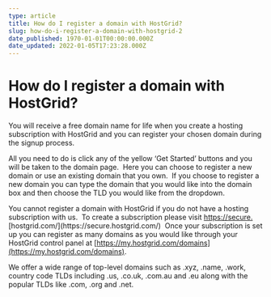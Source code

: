 ```yaml
---
type: article
title: How do I register a domain with HostGrid?
slug: how-do-i-register-a-domain-with-hostgrid-2
date_published: 1970-01-01T00:00:00.000Z
date_updated: 2022-01-05T17:23:28.000Z
---
```


# How do I register a domain with HostGrid?

You will receive a free domain name for life when you create a hosting subscription with HostGrid and you can register your chosen domain during the signup process.

All you need to do is click any of the yellow ‘Get Started’ buttons and you will be taken to the domain page.  Here you can choose to register a new domain or use an existing domain that you own.  If you choose to register a new domain you can type the domain that you would like into the domain box and then choose the TLD you would like from the dropdown.

You cannot register a domain with HostGrid if you do not have a hosting subscription with us.  To create a subscription please visit [https://secure.](https://secure.hostgrid.com/?)[hostgrid.com/](https://secure.hostgrid.com/)  Once your subscription is set up you can register as many domains as you would like through your HostGrid control panel at [https://my.hostgrid.com/domains](https://my.hostgrid.com/domains).

We offer a wide range of top-level domains such as .xyz, .name, .work, country code TLDs including .us, .co.uk, .com.au and .eu along with the popular TLDs like .com, .org and .net.